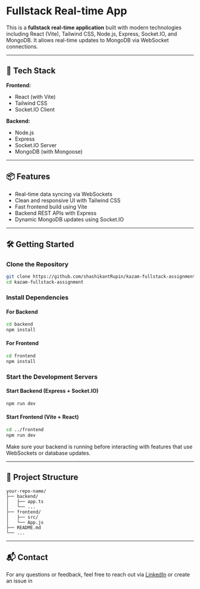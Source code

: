 # Fullstack Real-time App

This is a **fullstack real-time application** built with modern technologies including React (Vite), Tailwind CSS, Node.js, Express, Socket.IO, and MongoDB. It allows real-time updates to MongoDB via WebSocket connections.

---

## 🚀 Tech Stack

**Frontend:**
- React (with Vite)
- Tailwind CSS
- Socket.IO Client

**Backend:**
- Node.js
- Express
- Socket.IO Server
- MongoDB (with Mongoose)

---

## 📦 Features
- Real-time data syncing via WebSockets
- Clean and responsive UI with Tailwind CSS
- Fast frontend build using Vite
- Backend REST APIs with Express
- Dynamic MongoDB updates using Socket.IO

---

## 🛠️ Getting Started

### Clone the Repository
```bash
git clone https://github.com/shashikantRupin/kazam-fullstack-assignment
cd kazam-fullstack-assignment
```

### Install Dependencies
#### For Backend
```bash
cd backend
npm install
```

#### For Frontend
```bash
cd frontend
npm install
```

### Start the Development Servers
#### Start Backend (Express + Socket.IO)
```bash
npm run dev
```

#### Start Frontend (Vite + React)
```bash
cd ../frontend
npm run dev
```

Make sure your backend is running before interacting with features that use WebSockets or database updates.

---

## 📁 Project Structure
```
your-repo-name/
├── backend/
│   ├── app.ts
│   └── ...
├── frontend/
│   ├── src/
│   └── App.js
├── README.md
└── ...
```

---


## 📬 Contact
For any questions or feedback, feel free to reach out via [LinkedIn](https://linkedin.com) or create an issue in
